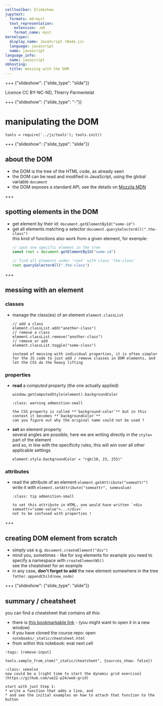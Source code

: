```yaml
---
celltoolbar: Slideshow
jupytext:
  formats: md:myst
  text_representation:
    extension: .md
    format_name: myst
kernelspec:
  display_name: JavaScript (Node.js)
  language: javascript
  name: javascript
language_info:
  name: javascript
nbhosting:
  title: messing with the DOM
---
```


+++ {"slideshow": {"slide_type": "slide"}}

Licence CC BY-NC-ND, Thierry Parmentelat

+++ {"slideshow": {"slide_type": "-"}}

# manipulating the DOM

```{code-cell}
tools = require('../js/tools'); tools.init()
```

+++ {"slideshow": {"slide_type": "slide"}}

## about the DOM

* the DOM is the tree of the HTML code, as already seen
* the DOM can be read and modified in JavaScript, using the global variable `document`
* the DOM exposes a standard API, see the details on [Mozzila MDN](https://developer.mozilla.org/en-US/docs/Web/API/Document_Object_Model)

+++

## spotting elements in the DOM

* get element by their id: `document.getElementById("some-id")`
* get all elements matching a selector `document.querySelectorAll(".the-class")`  
  this kind of functions also work from a given element, for exemple:
  ```javascript
  // spot one specific element in the tree
  const root = document.getElementById("some-id")

  // find all elements under 'root' with class 'the-class'
  root.querySelectorAll(".the-class")
  ```

+++

## messing with an element

### classes

* manage the class(es) of an element `element.classList`
  ```
  // add a class
  element.classList.add("another-class")
  // remove a class
  element.classList.remove("another-class")
  // remove or add
  element.classList.toggle("some-class")
  ```

  ```{admonition} often the simplest way
  instead of messing with individual properties, it is often simpler for the JS code to just add / remove classes in DOM elements, and let the CSS do the heavy lifting
  ```

### properties

* **read** a *computed* property (the one actually applied)
  ```
  window.getComputedStyle(element).backgroundColor
  ```
  ````{admonition} notice the spelling
  :class: warning admonition-small
  
  the CSS property is called **`background-color`** but in this context it becomes **`backgroundColor`**  
  can you figure out why the original name could not be used ?
  ````
* **set** an element property  
  several angles are possible, here we are writing directly in the `style=` part of the element  
  and so, in line with the specificity rules, this will win over all other applicable settings
  ```
  element.style.backgroundColor = "rgb(10, 23, 255)"
  ```

### attributes

* read the attribute of an element `element.getAttribute("someattr")`  
  write it with `element.setAttribute("someattr", somevalue)`
  ````{admonition} what's an attribute again ?
  :class: tip admonition-small

  to set this attribute in HTML, one would have written `<div someattr="some-value">...</div>`  
  not to be confused with properties !
  ````

+++

## creating DOM element from scratch

* simply use e.g. `document.createElement("div")`
* mind you, sometimes - like for svg elements for example
  you need to specify a namespace with `createElementNS()`  
  see the cheatsheet for an example
* in any case, **don't forget to add** the new element somewhere in the tree  
  `father.appendChild(new_node)`

+++ {"slideshow": {"slide_type": "slide"}}

## summary / cheatsheet

you can find a cheatsheet that contains all this:

* there is [this bookmarkable link](cheatsheet) - (you might want to open it in a new window)
* if you have cloned the course repo: open `notebooks/_static/cheatsheet.html`
* from within this notebook: eval next cell

```{code-cell}
:tags: [remove-input]

tools.sample_from_stem("_static/cheatsheet", {sources_show: false})
```

````{admonition} practice
:class: seealso
now could be a [right time to start the dynamic grid exercise](https://github.com/ue22-p24/web-grid)  

start with just Step 1:
* write a function that adds a line, and
* and see the initial examples on how to attach that function to the button
````
